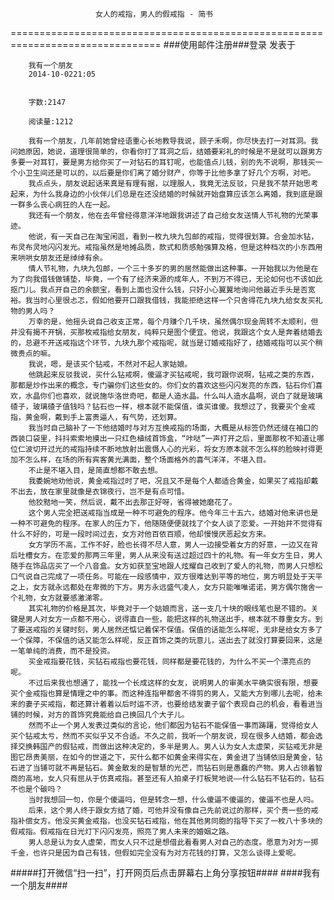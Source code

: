                        女人的戒指，男人的假戒指 - 简书
================================================================================
###使用邮件注册###登录        发表于


        
        我有一个朋友
        2014-10-0221:05


        字数:2147

        阅读量:1212

        我有一个朋友，几年前她曾经语重心长地教导我说，顾子禾啊，你尽快去打一对耳洞。我问她原因，她说，道理很简单的，你看你打了耳洞之后，结婚要彩礼的时候是不是就可以跟男方多要一对耳钉，要是男方给你买了一对钻石的耳钉呢，也能值点儿钱，别的先不说啊，那钱买一个小卫生间还是可以的，以后要是你们离了婚分财产，你等于比他多拿了好几个方啊，对吧。
        我点点头，朋友说起话来真是有理有据，以理服人，我竟无法反驳，只是我不禁开始思考起来，为什么我身边的小伙伴儿们总是在还没结婚的时候就开始盘算应该怎么离婚，我到底是跟一群多么丧心病狂的人在一起。
        我还有一个朋友，他在去年曾经得意洋洋地跟我讲述了自己给女友送情人节礼物的光荣事迹。
        他说，有一天自己在淘宝闲逛，看到一枚九块九包邮的戒指，觉得很划算。合金加水钻，布灵布灵地闪闪发光。戒指虽然是地摊品质，款式和质感勉强算及格，但是这种档次的小东西用来哄哄女朋友还是绰绰有余。
        情人节礼物，九块九包邮，一个三十多岁的男的居然能做出这种事。一开始我以为他是在为了向我借钱做铺垫，毕竟，一个有了经济来源的成年人，不到万不得已，无论如何也不该如此抠门儿。我点开自己的余额宝，看到上面也没什么钱，只好小心翼翼地询问他最近手头是否宽裕。我当时心里很忐忑，假如他要开口跟我借钱，我能拒绝这样一个只舍得花九块九给女友买礼物的男人吗？
        万幸的是，他摇头说自己收支正常，每个月赚个几千块，虽然偶尔现金周转不太顺利，但并没有揭不开锅，买那枚戒指给女朋友，纯粹只是图个便宜。他说，我跟这个女人是奔着结婚去的，总避不开送戒指这个环节，九块九那个戒指呢，就当是订婚戒指好了，结婚戒指可以买个稍微贵点的嘛。
        我说，嗯，是该买个钻戒，不然对不起人家姑娘。
        他跳起来反驳我说，买什么钻戒啊，傻逼才买钻戒呢，我可跟你说啊，钻戒之类的东西，那都是炒作出来的概念，专门骗你们这些女的。你们女的喜欢这些闪闪发亮的东西，钻石你们喜欢，水晶你们也喜欢，就说施华洛世奇吧，都是人造水晶。什么叫人造水晶啊，说白了就是玻璃碴子，玻璃碴子值钱吗？钻石也一样，根本就不能保值，谁买谁傻。我想过了，我要买个金戒指，黄金啊，戴到手上富贵逼人，有气势，还划算。
        我当时自己脑补了一下他结婚时与对方互换戒指的场面，大概是从标签仍然还缝在袖口的西装口袋里，抖抖索索地摸出一只红色植绒首饰盒，“咔哒”一声打开之后，里面那枚不知道让哪位仁波切开过光的戒指持续不断地放射出震慑人心的光彩，将女方原本就不怎么样的脸映衬得更加不怎么样，在场的所有宾客黄光满面，整个场面格外的喜气洋洋，不堪入目。
        不止是不堪入目，是简直想都不敢去想。
        我委婉地劝他说，黄金戒指过时了吧，况且又不是每个人都适合黄金，如果买了戒指却戴不出去，放在家里就像是衣锦夜行，岂不是有点可惜。
        他狡黠地一笑，然后说，戴不出去那正好呀，省得被她磨花了。
        这个男人完全把送戒指当成是一种不可避免的程序。他今年三十五六，结婚对他来讲也是一种不可避免的程序。在家人的压力下，他随随便便就找了个女人谈了恋爱。一开始并不觉得有什么不好的，可是一段时间过去，女方对他百依百顺，他却慢慢厌恶起女方来。
        女方学历不高，工作不好，脸也长得不尽人意，男人一边接受着女方的好意，一边又在背后吐槽女方。在恋爱的那两三年里，男人从来没有送过超过四十的礼物。有一年女方生日，男人随手在饰品店买了一个八音盒。女方如获至宝地跟人炫耀自己收到了爱人的礼物，而男人只想松口气说自己完成了一项任务。可能在一段感情中，双方很难达到平等的地位，男方明显处于天平之上，女方就永远都处在卑微的下方。男方永远盛气凌人，女方只能唯唯诺诺，男方偶尔施舍一个礼物，女方就要感激涕零。
        其实礼物的价格是其次，毕竟对于一个姑娘而言，送一支几十块的眼线笔也是不错的。关键是男人对女方一点都不用心，说得直白一些，能把这样的礼物送出手，根本就不尊重女方。到了要送戒指的关键时刻，男人居然还惦记着保不保值。保值的话能怎么样呢，无非是给女方多了一个保障，不保值的话又能怎么样呢，反正首饰之类的玩意儿，送出去了就没打算要回来，这是一笔单纯的消费，而不是投资。
        买金戒指要花钱，买钻石戒指也要花钱，同样都是要花钱的，为什么不买一个漂亮点的呢。
        不过后来我也想通了，能找一个长成这样的女友，说明男人的审美水平确实很有限，想要买个金戒指也算是情理之中的事。而这种连指甲都舍不得剪的男人，又能大方到哪儿去呢，给未来的妻子买戒指，都还算计着着以后时运不济，也要给结发妻子留个表现自己的机会，看看进当铺的时候，对方的首饰究竟能给自己换回几个大子儿。
        然而不止一个男人发表过类似的言论，他们都因为钻石不能保值一事而踌躇，觉得给女人买个钻戒太亏，然而不买似乎又不合适。不久之前，我听一个朋友说，现在很多人结婚，都会选择交换韩国产的假钻戒，而做出这种决定的，多半是男人。男人认为女人太虚荣，买钻戒无非是图它昂贵美丽，在如今的世道之下，买什么都不如黄金来得实在，黄金进了当铺依旧是黄金，钻石进了当铺可就不再是钻石。黄金散发的是智慧的光芒，而钻石则是愚蠢的产物。男人占领着智商的高地，女人只有屈从于仿真戒指。甚至还有人拍桌子打板凳地说——什么钻石不钻石的，钻石不也是个碳吗？
        当时我想回一句，你是个傻逼吗，但是转念一想，什么傻逼不傻逼的，傻逼不也是人吗。
        后来，这个男人终于跟女方结了婚，可他并没有像自己先前说过的那样，买个贵一些的戒指补偿女方。他没买黄金戒指，也没买钻石戒指，他在其他男同胞的指导下买了一枚八十多块的假戒指。假戒指在日光灯下闪闪发亮，照亮了男人未来的婚姻之路。
        男人总是认为女人虚荣，而女人只不过是想借此看看男人对自己的态度。愿意为对方一掷千金，也许只是因为自己有钱，但假如完全没有为对方花钱的打算，又怎么谈得上爱呢。
#####打开微信“扫一扫”，打开网页后点击屏幕右上角分享按钮####
        ####我有一个朋友####
      